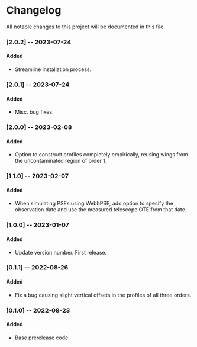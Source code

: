 # Changelog
All notable changes to this project will be documented in this file.

### [2.0.2] -- 2023-07-24
#### Added
- Streamline installation process.

### [2.0.1] -- 2023-07-24
#### Added
- Misc. bug fixes.

### [2.0.0] -- 2023-02-08
#### Added
- Option to construct profiles completely empirically, reusing wings from the uncontaminated region of order 1. 

### [1.1.0] -- 2023-02-07
#### Added
- When simulating PSFs using WebbPSF, add option to specify the observation date and use the measured telescope OTE from that date.

### [1.0.0] -- 2023-01-07
#### Added
- Update version number. First release.

### [0.1.1] -- 2022-08-26
#### Added
- Fix a bug causing slight vertical offsets in the profiles of all three orders.

### [0.1.0] -- 2022-08-23
#### Added
- Base prerelease code.
